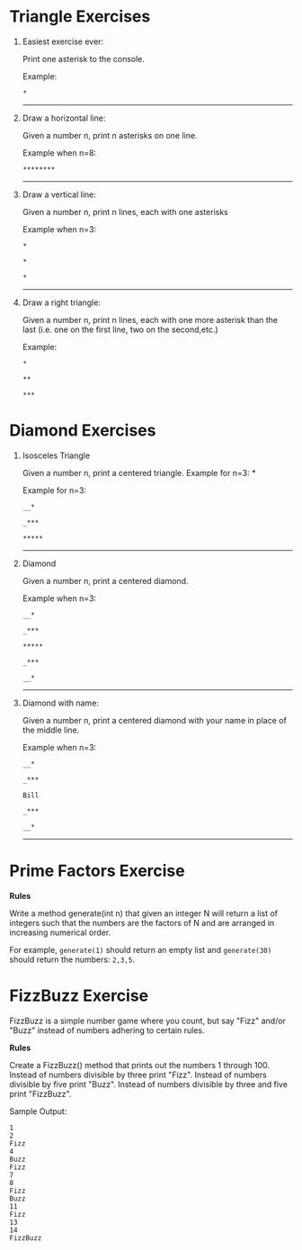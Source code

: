 # Triangle Exercises

1. Easiest exercise ever:

   Print one asterisk to the console.

   Example:

   `*`


   ------------------------


2. Draw a horizontal line:

   Given a number n, print n asterisks on one line.

   Example when n=8:

   `********`

    ------------------------

3. Draw a vertical line:

   Given a number n, print n lines, each with one asterisks

   Example when n=3:

   `*`

   `*`

   `*`

   ------------------------

4. Draw a right triangle:

   Given a number n, print n lines, each with one more asterisk than the last (i.e. one on the first line, two on
   the second,etc.)

   Example:

   `*`

   `**`

   `***`

# Diamond Exercises

1. Isosceles Triangle

   Given a number n, print a centered triangle. Example for n=3: *


   Example for n=3:

     `__*`

     `_***`

     `*****`


   ------------------------


2. Diamond

   Given a number n, print a centered diamond.

   Example when n=3:

     `__*`

     `_***`

     `*****`

     `_***`

     `__*`

    ------------------------

3. Diamond with name:

   Given a number n, print a centered diamond with your name in place of the middle line.

   Example when n=3:

   `__*`

   `_***`

   `Bill`

   `_***`

   `__*`

   ------------------------

# Prime Factors Exercise

__Rules__

Write a method generate(int n) that given an integer N will return a list of integers such that the numbers are the
factors of N and are arranged in increasing numerical order.

For example, `generate(1)` should return an empty list and `generate(30)` should return the numbers: `2,3,5`.

# FizzBuzz Exercise

FizzBuzz is a simple number game where you count, but say "Fizz" and/or "Buzz" instead of numbers adhering to certain
rules.

__Rules__

Create a FizzBuzz() method that prints out the numbers 1 through 100. Instead of numbers divisible by three print "Fizz".
Instead of numbers divisible by five print "Buzz". Instead of numbers divisible by three and five print "FizzBuzz".


Sample Output:

    1
    2
    Fizz
    4
    Buzz
    Fizz
    7
    8
    Fizz
    Buzz
    11
    Fizz
    13
    14
    FizzBuzz


